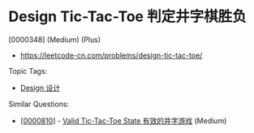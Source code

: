 # Design Tic-Tac-Toe 判定井字棋胜负

[0000348] (Medium) (Plus)

- https://leetcode-cn.com/problems/design-tic-tac-toe/

Topic Tags:

- [Design 设计](https://leetcode-cn.com/tag/design/)

Similar Questions:

- [[0000810](https://leetcode-cn.com/problems/valid-tic-tac-toe-state/)] - [Valid Tic-Tac-Toe State 有效的井字游戏](./0000810.valid-tic-tac-toe-state.md) (Medium)
